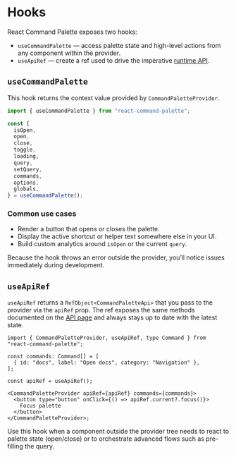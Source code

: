 # Hooks

React Command Palette exposes two hooks:

- `useCommandPalette` — access palette state and high-level actions from any component within the provider.
- `useApiRef` — create a ref used to drive the imperative [runtime API](./api.md).

## `useCommandPalette`

This hook returns the context value provided by `CommandPaletteProvider`.

```ts
import { useCommandPalette } from "react-command-palette";

const {
  isOpen,
  open,
  close,
  toggle,
  loading,
  query,
  setQuery,
  commands,
  options,
  globals,
} = useCommandPalette();
```

### Common use cases

- Render a button that opens or closes the palette.
- Display the active shortcut or helper text somewhere else in your UI.
- Build custom analytics around `isOpen` or the current `query`.

Because the hook throws an error outside the provider, you’ll notice issues immediately during development.

## `useApiRef`

`useApiRef` returns a `RefObject<CommandPaletteApi>` that you pass to the provider via the `apiRef` prop. The ref exposes the same methods documented on the [API page](./api.md#methods) and always stays up to date with the latest state.

```tsx
import { CommandPaletteProvider, useApiRef, type Command } from "react-command-palette";

const commands: Command[] = [
  { id: "docs", label: "Open docs", category: "Navigation" },
];

const apiRef = useApiRef();

<CommandPaletteProvider apiRef={apiRef} commands={commands}>
  <button type="button" onClick={() => apiRef.current?.focus()}>
    Focus palette
  </button>
</CommandPaletteProvider>;
```

Use this hook when a component outside the provider tree needs to react to palette state (open/close) or to orchestrate advanced flows such as pre-filling the query.
